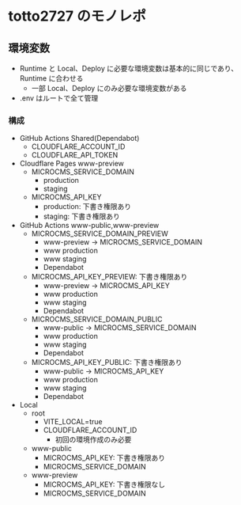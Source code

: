 # totto2727 のモノレポ

## 環境変数

- Runtime と Local、Deploy に必要な環境変数は基本的に同じであり、Runtime に合わせる
  - 一部 Local、Deploy にのみ必要な環境変数がある
- .env はルートで全て管理

### 構成

- GitHub Actions Shared(Dependabot)
  - CLOUDFLARE_ACCOUNT_ID
  - CLOUDFLARE_API_TOKEN
- Cloudflare Pages www-preview
  - MICROCMS_SERVICE_DOMAIN
    - production
    - staging
  - MICROCMS_API_KEY
    - production: 下書き権限あり
    - staging: 下書き権限あり
- GitHub Actions www-public,www-preview
  - MICROCMS_SERVICE_DOMAIN_PREVIEW
    - www-preview -> MICROCMS_SERVICE_DOMAIN
    - www production
    - www staging
    - Dependabot
  - MICROCMS_API_KEY_PREVIEW: 下書き権限あり
    - www-preview -> MICROCMS_API_KEY
    - www production
    - www staging
    - Dependabot
  - MICROCMS_SERVICE_DOMAIN_PUBLIC
    - www-public -> MICROCMS_SERVICE_DOMAIN
    - www production
    - www staging
    - Dependabot
  - MICROCMS_API_KEY_PUBLIC: 下書き権限あり
    - www-public -> MICROCMS_API_KEY
    - www production
    - www staging
    - Dependabot
- Local
  - root
    - VITE_LOCAL=true
    - CLOUDFLARE_ACCOUNT_ID
      - 初回の環境作成のみ必要
  - www-public
    - MICROCMS_API_KEY: 下書き権限あり
    - MICROCMS_SERVICE_DOMAIN
  - www-preview
    - MICROCMS_API_KEY: 下書き権限なし
    - MICROCMS_SERVICE_DOMAIN
